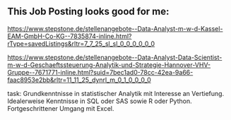 ## This Job Posting looks good for me:


https://www.stepstone.de/stellenangebote--Data-Analyst-m-w-d-Kassel-EAM-GmbH-Co-KG--7835874-inline.html?rType=savedListings&rltr=7_7_25_sl_sl_0_0_0_0_0_0

https://www.stepstone.de/stellenangebote--Data-Analyst-Data-Scientist-m-w-d-Geschaeftssteuerung-Analytik-und-Strategie-Hannover-VHV-Gruppe--7671771-inline.html?suid=7bec1ad0-78cc-42ea-9a66-faac8953e2bb&rltr=11_11_25_dynrl_m_0_1_0_0_0_0

task: Grundkenntnisse in statistischer Analytik mit Interesse an Vertiefung. Idealerweise Kenntnisse in SQL oder SAS sowie R oder Python. Fortgeschrittener Umgang mit Excel.
